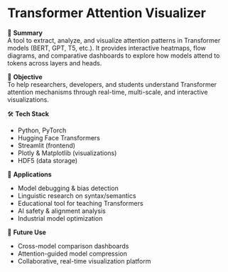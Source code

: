 # Transformer Attention Visualizer  

📌 **Summary**  
A tool to extract, analyze, and visualize attention patterns in Transformer models (BERT, GPT, T5, etc.). It provides interactive heatmaps, flow diagrams, and comparative dashboards to explore how models attend to tokens across layers and heads.  

🎯 **Objective**  
To help researchers, developers, and students understand Transformer attention mechanisms through real-time, multi-scale, and interactive visualizations.  

🛠️ **Tech Stack**  
- Python, PyTorch  
- Hugging Face Transformers  
- Streamlit (frontend)  
- Plotly & Matplotlib (visualizations)  
- HDF5 (data storage)  

🚀 **Applications**  
- Model debugging & bias detection  
- Linguistic research on syntax/semantics  
- Educational tool for teaching Transformers  
- AI safety & alignment analysis  
- Industrial model optimization  

🔮 **Future Use**  
- Cross-model comparison dashboards  
- Attention-guided model compression  
- Collaborative, real-time visualization platform  
